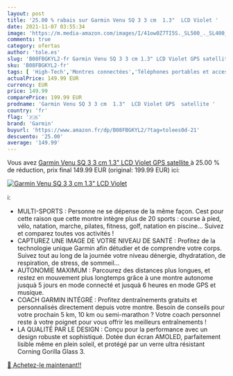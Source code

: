 ```yaml
---
layout: post
title: '25.00 % rabais sur Garmin Venu SQ 3 3 cm  1.3"  LCD Violet '
date: 2021-11-07 03:55:34
image: 'https://m.media-amazon.com/images/I/41ow0Z7TI5S._SL500_._SL400_.jpg'
comments: true
category: ofertas
author: 'tole.es'
slug: 'B08FBGKYL2-fr Garmin Venu SQ 3 3 cm 1.3" LCD Violet GPS satellite'
sku: 'B08FBGKYL2-fr'
tags: [ 'High-Tech','Montres connectées','Téléphones portables et accessoires','garmin', ]
actualPrice: 149.99 EUR
currency: EUR
price: 149.99
comparePrice: 199.99 EUR
prodname: 'Garmin Venu SQ 3 3 cm  1.3"  LCD Violet GPS  satellite '
country: 'fr'
flag: '🇫🇷'
brand: 'Garmin'
buyurl: 'https://www.amazon.fr/dp/B08FBGKYL2/?tag=tolees0d-21'
descuento: '25.00'
average: '149.99'
---
```


Vous avez [Garmin Venu SQ 3 3 cm  1.3"  LCD Violet GPS  satellite ](https://www.amazon.fr/dp/B08FBGKYL2/?tag=tolees0d-21)  à  25.00 % de réduction, prix final  149.99 EUR (original: 199.99 EUR) ici:

[![Garmin Venu SQ 3 3 cm  1.3"  LCD Violet ](https://m.media-amazon.com/images/I/41ow0Z7TI5S._SL500_._SL400_.jpg)](https://www.amazon.fr/dp/B08FBGKYL2/?tag=tolees0d-21)

ℹ️:

- MULTI-SPORTS : Personne ne se dépense de la même façon. Cest pour cette raison que cette montre intègre plus de 20 sports : course à pied, vélo, natation, marche, pilates, fitness, golf, natation en piscine… Suivez et comparez toutes vos activités !
- CAPTUREZ UNE IMAGE DE VOTRE NIVEAU DE SANTÉ : Profitez de la technologie unique Garmin afin détudier et de comprendre votre corps. Suivez tout au long de la journée votre niveau dénergie, dhydratation, de respiration, de stress, de sommeil…
- AUTONOMIE MAXIMUM : Parcourez des distances plus longues, et restez en mouvement plus longtemps grâce à une montre autonome jusquà 5 jours en mode connecté et jusquà 6 heures en mode GPS et musique.
- COACH GARMIN INTÉGRÉ : Profitez dentraînements gratuits et personnalisés directement depuis votre montre. Besoin de conseils pour votre prochain 5 km, 10 km ou semi-marathon ? Votre coach personnel reste à votre poignet pour vous offrir les meilleurs entraînements !
- LA QUALITÉ PAR LE DESIGN : Conçu pour la performance avec un design robuste et sophistiqué. Dotée dun écran AMOLED, parfaitement lisible même en plein soleil, et protégé par un verre ultra résistant Corning Gorilla Glass 3.

[🛒 Achetez-le maintenant!!](https://www.amazon.fr/dp/B08FBGKYL2/?tag=tolees0d-21)

